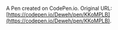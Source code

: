 # 

A Pen created on CodePen.io. Original URL: [https://codepen.io/Deweh/pen/KKoMPLB](https://codepen.io/Deweh/pen/KKoMPLB).

